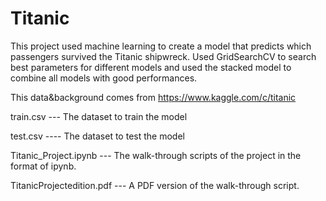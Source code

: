 # Titanic
This project used machine learning to create a model that predicts which passengers survived the Titanic shipwreck. Used GridSearchCV to search best parameters for different models and used the stacked model to combine all models with good performances.

 This data&background comes from https://www.kaggle.com/c/titanic

train.csv --- The dataset to train the model

test.csv ---- The dataset to test the model

Titanic_Project.ipynb --- The walk-through scripts of the project in the format of ipynb.

TitanicProjectedition.pdf --- A PDF version of the walk-through script.
